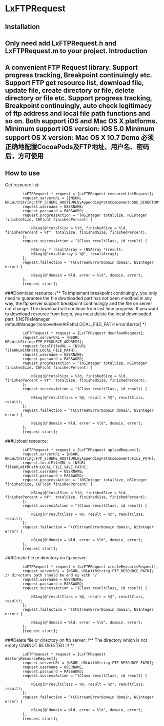 LxFTPRequest
============
Installation
------------
Only need add LxFTPRequest.h and LxFTPRequest.m to your project.
Introduction
------------
A convenient FTP Request library. Support progress tracking, Breakpoint continuingly etc.
Support FTP get resource list, download file, update file, create directory or file, delete directory or file etc.
Support progress tracking, Breakpoint continuingly, auto check legitimacy of ftp address and local file path functions and so on.
Both support iOS and Mac OS X platforms.
Minimum support iOS version: iOS 5.0
Minimum support OS X version: Mac OS X 10.7
Demo 必须正确地配置CocoaPods及FTP地址、用户名、密码后，方可使用
-----------
How to use
-----------
Get resource list:

            LxFTPRequest * request = [LxFTPRequest resourceListRequest];
            request.serverURL = [[NSURL URLWithString:FTP_SCHEME_HOST]URLByAppendingPathComponent:SUB_DIRECTORY];
            request.username = USERNAME;
            request.password = PASSWORD;
            request.progressAction = ^(NSInteger totalSize, NSInteger finishedSize, CGFloat finishedPercent) {
            
                NSLog(@"totalSize = %ld, finishedSize = %ld, finishedPercent = %f", totalSize, finishedSize, finishedPercent); 
            };
            request.successAction = ^(Class resultClass, id result) {
                               
                NSArray * resultArray = (NSArray *)result;
                NSLog(@"resultArray = %@", resultArray);  
            };
            request.failAction = ^(CFStreamErrorDomain domain, NSInteger error) {
            
                NSLog(@"domain = %ld, error = %ld", domain, error);
            };
            [request start];

###Download resource:
/**
	To implement breakpoint continuingly, you only need to guarantee the file downloaded part has not been modified in any way, the ftp server support breakpoint continuingly and the file on server not change. The download will continue from last time progress.
	If you want to download resource from begin, you must delete the local downloaded part.
	[[NSFileManager defaultManager]removeItemAtPath:LOCAL_FILE_PATH error:&error]
*/

            LxFTPRequest * request = [LxFTPRequest downloadRequest];
            request.serverURL = [NSURL URLWithString:FTP_RESOURCE_ADDRESS];
            request.localFileURL = [NSURL fileURLWithPath:LOCAL_FILE_PATH];
            request.username = USERNAME;
            request.password = PASSWORD;
            request.progressAction = ^(NSInteger totalSize, NSInteger finishedSize, CGFloat finishedPercent) {
                
                NSLog(@"totalSize = %ld, finishedSize = %ld, finishedPercent = %f", totalSize, finishedSize, finishedPercent); 
            };
            request.successAction = ^(Class resultClass, id result) {
                
                NSLog(@"resultClass = %@, result = %@", resultClass, result);  
            };
            request.failAction = ^(CFStreamErrorDomain domain, NSInteger error) {
                
                NSLog(@"domain = %ld, error = %ld", domain, error);
            };
            [request start];
            
###Upload resource:

            LxFTPRequest * request = [LxFTPRequest uploadRequest];
            request.serverURL = [NSURL URLWithString:FTP_SCHEME_HOST]URLByAppendingPathComponent:FILE_PATH];
            request.localFileURL = [NSURL fileURLWithPath:LOCAL_FILE_SAVE_PATH];
            request.username = USERNAME;
            request.password = PASSWORD;
            request.progressAction = ^(NSInteger totalSize, NSInteger finishedSize, CGFloat finishedPercent) {
                
                NSLog(@"totalSize = %ld, finishedSize = %ld, finishedPercent = %f", totalSize, finishedSize, finishedPercent); 
            };
            request.successAction = ^(Class resultClass, id result) {
                
                NSLog(@"resultClass = %@, result = %@", resultClass, result);
            };
            request.failAction = ^(CFStreamErrorDomain domain, NSInteger error) {
                
                NSLog(@"domain = %ld, error = %ld", domain, error);
            };
            [request start];
            

###Create file or directory on ftp server:

            LxFTPRequest * request = [LxFTPRequest createResourceRequest];
            request.serverURL = [NSURL URLWithString:FTP_RESOURCE_PATH];	// directory path should be end up with '/'
            request.username = USERNAME;
            request.password = PASSWORD;
            request.successAction = ^(Class resultClass, id result) {
                
                NSLog(@"resultClass = %@, result = %@", resultClass, result);
            };
            request.failAction = ^(CFStreamErrorDomain domain, NSInteger error) {
                
                NSLog(@"domain = %ld, error = %ld", domain, error);
            };
            [request start];

###Delete file or directory on ftp server:
/**
    	The directory which is not empty CANNOT BE DELETED !!!
*/

            LxFTPRequest * request = [LxFTPRequest destoryResourceRequest];
            request.serverURL = [NSURL URLWithString:FTP_RESOURCE_PATH];
            request.username = USERNAME;
            request.password = PASSWORD;
            request.successAction = ^(Class resultClass, id result) {
                
                NSLog(@"resultClass = %@, result = %@", resultClass, result);
            };
            request.failAction = ^(CFStreamErrorDomain domain, NSInteger error) {
                
                NSLog(@"domain = %ld, error = %ld", domain, error);
            };
            [request start];


